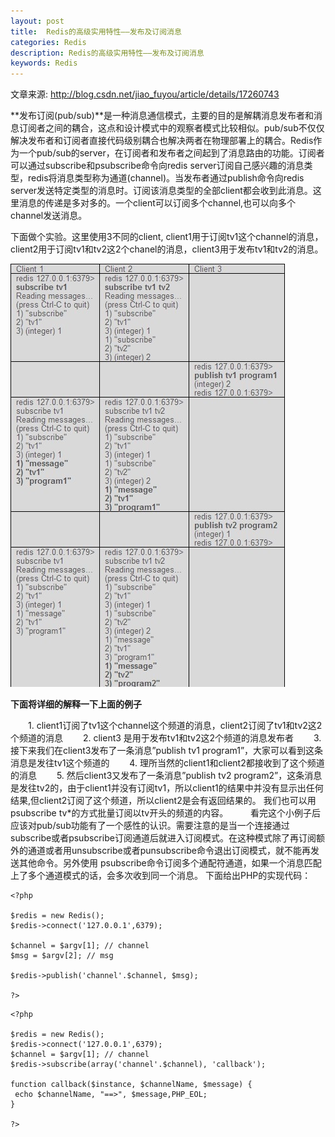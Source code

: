 ```yaml
---
layout: post
title:  Redis的高级实用特性——发布及订阅消息
categories: Redis
description: Redis的高级实用特性——发布及订阅消息
keywords: Redis
---
```


文章来源: http://blog.csdn.net/jiao_fuyou/article/details/17260743

**发布订阅(pub/sub)**是一种消息通信模式，主要的目的是解耦消息发布者和消息订阅者之间的耦合，这点和设计模式中的观察者模式比较相似。pub/sub不仅仅解决发布者和订阅者直接代码级别耦合也解决两者在物理部署上的耦合。Redis作为一个pub/sub的server，在订阅者和发布者之间起到了消息路由的功能。订阅者可以通过subscribe和psubscribe命令向redis server订阅自己感兴趣的消息类型，redis将消息类型称为通道(channel)。当发布者通过publish命令向redis server发送特定类型的消息时。订阅该消息类型的全部client都会收到此消息。这里消息的传递是多对多的。一个client可以订阅多个channel,也可以向多个channel发送消息。

下面做个实验。这里使用3不同的client, client1用于订阅tv1这个channel的消息，client2用于订阅tv1和tv2这2个chanel的消息，client3用于发布tv1和tv2的消息。

![](/images/posts/15019161162397.jpg)


**下面将详细的解释一下上面的例子**

　　1. client1订阅了tv1这个channel这个频道的消息，client2订阅了tv1和tv2这2个频道的消息
　　2. client3 是用于发布tv1和tv2这2个频道的消息发布者
　　3. 接下来我们在client3发布了一条消息”publish tv1 program1”，大家可以看到这条消息是发往tv1这个频道的
　　4. 理所当然的client1和client2都接收到了这个频道的消息
　　5. 然后client3又发布了一条消息”publish tv2 program2”，这条消息是发往tv2的，由于client1并没有订阅tv1，所以client1的结果中并没有显示出任何结果,但client2订阅了这个频道，所以client2是会有返回结果的。
我们也可以用psubscribe tv*的方式批量订阅以tv开头的频道的内容。
　　
看完这个小例子后应该对pub/sub功能有了一个感性的认识。需要注意的是当一个连接通过subscribe或者psubscribe订阅通道后就进入订阅模式。在这种模式除了再订阅额外的通道或者用unsubscribe或者punsubscribe命令退出订阅模式，就不能再发送其他命令。另外使用 psubscribe命令订阅多个通配符通道，如果一个消息匹配上了多个通道模式的话，会多次收到同一个消息。
下面给出PHP的实现代码：


```
<?php  
  
$redis = new Redis();  
$redis->connect('127.0.0.1',6379);  
  
$channel = $argv[1]; // channel  
$msg = $argv[2]; // msg  
  
$redis->publish('channel'.$channel, $msg);  
  
?>  
```

```
<?php  
  
$redis = new Redis();  
$redis->connect('127.0.0.1',6379);  
$channel = $argv[1]; // channel  
$redis->subscribe(array('channel'.$channel), 'callback');  
  
function callback($instance, $channelName, $message) {  
 echo $channelName, "==>", $message,PHP_EOL;  
}  
  
?>  
```


